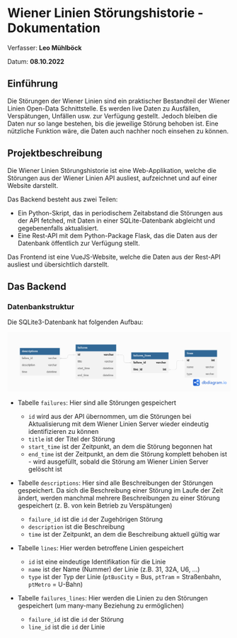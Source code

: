 # Wiener Linien Störungshistorie - Dokumentation

Verfasser: **Leo Mühlböck**

Datum: **08.10.2022**

## Einführung

Die Störungen der Wiener Linien sind ein praktischer Bestandteil der Wiener Linien Open-Data Schnittstelle. Es werden live Daten zu Ausfällen, Verspätungen, Unfällen usw. zur Verfügung gestellt. Jedoch bleiben die Daten nur so lange bestehen, bis die jeweilige Störung behoben ist. Eine nützliche Funktion wäre, die Daten auch nachher noch einsehen zu können.

## Projektbeschreibung

Die Wiener Linien Störungshistorie ist eine Web-Applikation, welche die Störungen aus der Wiener Linien API ausliest, aufzeichnet und auf einer Website darstellt.

Das Backend besteht aus zwei Teilen: 

- Ein Python-Skript, das in periodischem Zeitabstand die Störungen aus der API fetched, mit Daten in einer SQLite-Datenbank abgleicht und gegebenenfalls aktualisiert.
- Eine Rest-API mit dem Python-Package Flask, das die Daten aus der Datenbank öffentlich zur Verfügung stellt.

Das Frontend ist eine VueJS-Website, welche die Daten aus der Rest-API ausliest und übersichtlich darstellt.

## Das Backend

### Datenbankstruktur

Die SQLite3-Datenbank hat folgenden Aufbau:

![datenbankstruktur](.\datenbankstruktur.png)

- Tabelle `failures`: Hier sind alle Störungen gespeichert

  - `id` wird aus der API übernommen, um die Störungen bei Aktualisierung mit dem Wiener Linien Server wieder eindeutig identifizieren zu können
  - `title` ist der Titel der Störung
  - `start_time` ist der Zeitpunkt, an dem die Störung begonnen hat
  - `end_time` ist der Zeitpunkt, an dem die Störung komplett behoben ist - wird ausgefüllt, sobald die Störung am Wiener Linien Server gelöscht ist

- Tabelle `descriptions`: Hier sind alle Beschreibungen der Störungen gespeichert. Da sich die Beschreibung einer Störung im Laufe der Zeit ändert, werden manchmal mehrere Beschreibungen zu einer Störung gespeichert (z. B. von kein Betrieb zu Verspätungen)

  - `failure_id` ist die `id` der Zugehörigen Störung
  - `description` ist die Beschreibung
  - `time` ist der Zeitpunkt, an dem die Beschreibung aktuell gültig war

- Tabelle `lines`: Hier werden betroffene Linien gespeichert

  - `id` ist eine eindeutige Identifikation für die Linie
  - `name` ist der Name (Nummer) der Linie (z.B. 31, 32A, U6, ...)
  - `type` ist der Typ der Linie (`ptBusCity` = Bus, `ptTram` = Straßenbahn, `ptMetro` = U-Bahn)

- Tabelle `failures_lines`: Hier werden die Linien zu den Störungen gespeichert (um many-many Beziehung zu ermöglichen)

  - `failure_id` ist die `id` der Störung
  - `line_id` ist die `id` der Linie

  
